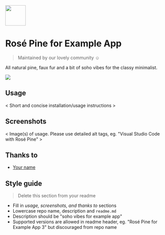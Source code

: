 <img src="https://github.com/rose-pine/rose-pine-theme/raw/master/assets/icon.png" width="64" />

# Rosé Pine for Example App

> Maintained by our lovely community ☺️

All natural pine, faux fur and a bit of soho vibes for the classy minimalist.

[![](https://img.shields.io/badge/Rosé%20Pine%20Theme-191724)](https://github.com/rose-pine/rose-pine-theme)

## Usage

< Short and concise installation/usage instructions >

## Screenshots

< Image(s) of usage. Please use detailed alt tags, eg. "Visual Studio Code with Rosé Pine" >

## Thanks to

- [Your name](https://twitter.com/<handle>)

## Style guide

> Delete this section from your readme

- Fill in *usage, screenshots, and thanks to* sections
- Lowercase repo name, description and `readme.md`
- Description should be "soho vibes for example app"
- Supported versions are allowed in readme header, eg. "Rosé Pine for Example App 3" but discouraged from repo name

